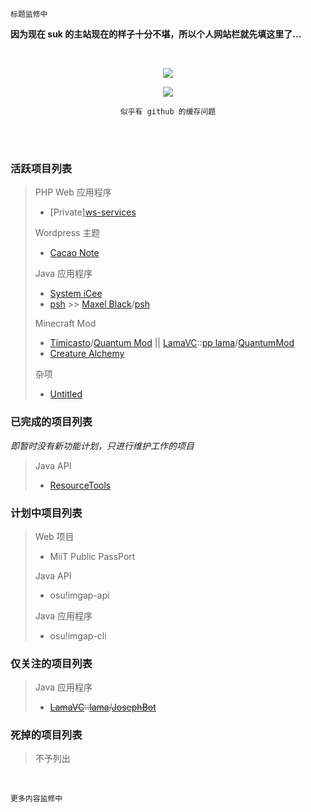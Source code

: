 	标题监修中
<!-- <p align="center"><font size="5">Sukazyo</font><br/>
<font size="2">on</font><br/>
<font size="5">Sukazyo Workshop</font></p> -->

**因为现在 suk 的主站现在的样子十分不堪，所以个人网站栏就先填这里了...**

<br/>

<p align="center"><img src="https://github-readme-stats.vercel.app/api?username=Eyre-S&show_icons=true&count_private=true" /></p>
<p align="center"><img src="https://github-readme-stats.vercel.app/api/top-langs/?username=Eyre-S&layout=compact&card_width=445" /></p>
<p align="center"><code>似乎有 github 的缓存问题</code></p><br/>

<br/>

### 活跃项目列表

> PHP Web 应用程序
> - [Private][ws-services](https://github.com/Eyre-S/ws-services)
> 
> Wordpress 主题
> - [Cacao Note](https://github.com/Eyre-S/Cacao-Note)
> 
> Java 应用程序
> - [System iCee](https://github.com/Eyre-S/System-iCee)
> - [psh](https://github.com/Eyre-S/psh) >> [Maxel Black](https://github.com/maxelblack)/[psh](https://github.com/maxelblack/psh)
> 
> Minecraft Mod
> - [Timicasto](https://github.com/Timicasto)/[Quantum Mod](https://github.com/Timicasto/Quantum-Mod) || [LamaVC](https://vc.lama3l9r.net/)::[pp lama](https://vc.lama3l9r.net/users/lama)/[QuantumMod](https://vc.lama3l9r.net/users/lama/repos/quantum-mod/browse)
> - [Creature Alchemy](https://github.com/Eyre-S/CreatureAlchemy)
> 
> 杂项
> - [Untitled](https://github.com/Eyre-S/Untitled)

### 已完成的项目列表
*即暂时没有新功能计划，只进行维护工作的项目*

> Java API
> - [ResourceTools](https://github.com/Eyre-S/ResourceTools)

### 计划中项目列表

> Web 项目
> - MiiT Public PassPort
> 
> Java API
> - osu!imgap-api
> 
> Java 应用程序
> - osu!imgap-cli

### 仅关注的项目列表

> Java 应用程序
> - ~~[LamaVC](https://vc.lama3l9r.net/)::[lama](https://vc.lama3l9r.net/users/lama)/[JosephBot](https://vc.lama3l9r.net/users/lama/repos/josephbot-homebase/browse)~~

### 死掉的项目列表

> 不予列出

<br/>

	更多内容监修中
